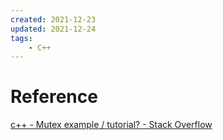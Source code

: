 ```yaml
---
created: 2021-12-23
updated: 2021-12-24
tags:
    - C++
---
```



# Reference
[c++ - Mutex example / tutorial? - Stack Overflow](https://stackoverflow.com/questions/4989451/mutex-example-tutorial)

